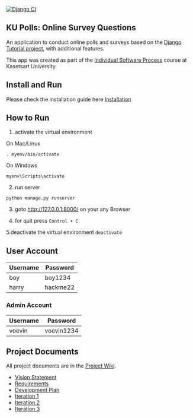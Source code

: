 [![Django CI](https://github.com/vincecarter420/ku-polls/actions/workflows/python-app.yml/badge.svg)](https://github.com/vincecarter420/ku-polls/actions/workflows/python-app.yml)
## KU Polls: Online Survey Questions 

An application to conduct online polls and surveys based
on the [Django Tutorial project][django-tutorial], with
additional features.

This app was created as part of the [Individual Software Process](
https://cpske.github.io/ISP) course at Kasetsart University.

## Install and Run

Please check the installation guide here [Installation](Installation.md)

## How to Run

1. activate the virtual environment

On Mac/Linux
```
. myenv/bin/activate
```
On Windows
```
myenv\Scripts\activate
```
2. run server

```
python manage.py runserver
```
3. goto http://127.0.0.1:8000/ on your any Browser

4. for quit press ```Control + C```

5.deactivate the virtual environment ```deactivate```

## User Account

| Username  | Password        |
|-----------|-----------------|
| boy | boy1234 |
| harry | hackme22 |

### Admin Account

| Username  | Password        |
|-----------|-----------------|
| voevin | voevin1234 |

## Project Documents

All project documents are in the [Project Wiki](../../wiki/Home).

- [Vision Statement](../../wiki/Vision%20Statement)
- [Requirements](../../wiki/Requirements)
- [Development Plan](../../wiki/Development-Plan)
- [Iteration 1](../../wiki/Iteration-1-Plan)
- [Iteration 2](../../wiki/Iteration-2-Plan)
- [Iteration 3](../../wiki/Iteration-3-Plan)

[django-tutorial]: TODO-write-the-django-tutorial-URL-here

